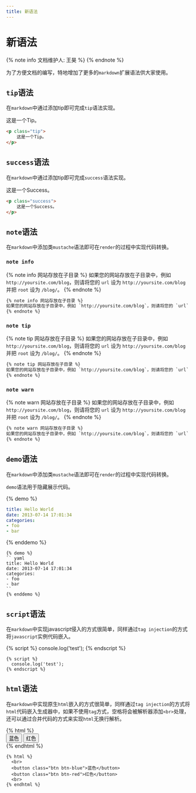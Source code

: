 ```yaml
---
title: 新语法
---
```


# 新语法

{% note info 文档维护人: 王昊 %}
{% endnote %}

为了方便文档的编写，特地增加了更多的`markdown`扩展语法供大家使用。

## `tip`语法 

在`markdown`中通过添加tip即可完成`tip`语法实现。

<p class="tip">
    这是一个Tip。
</p>


```html
<p class="tip">
    这是一个Tip。
</p>
```

## `success`语法

在`markdown`中通过添加tip即可完成`success`语法实现。

<p class="success">
    这是一个Success。
</p>


```html
<p class="success">
    这是一个Success。
</p>
```
## `note`语法

在`markdown`中添加类`mustache`语法即可在`render`的过程中实现代码转换。

### `note info`

{% note info 网站存放在子目录 %}
如果您的网站存放在子目录中，例如 `http://yoursite.com/blog`，则请将您的 `url` 设为 `http://yoursite.com/blog` 并把 `root` 设为 `/blog/`。
{% endnote %}


``` html
{% note info 网站存放在子目录 %}
如果您的网站存放在子目录中，例如 `http://yoursite.com/blog`，则请将您的 `url` 设为 `http://yoursite.com/blog` 并把 `root` 设为 `/blog/`。
{% endnote %}
```

### `note tip`

{% note tip 网站存放在子目录 %}
如果您的网站存放在子目录中，例如 `http://yoursite.com/blog`，则请将您的 `url` 设为 `http://yoursite.com/blog` 并把 `root` 设为 `/blog/`。
{% endnote %}

``` html
{% note tip 网站存放在子目录 %}
如果您的网站存放在子目录中，例如 `http://yoursite.com/blog`，则请将您的 `url` 设为 `http://yoursite.com/blog` 并把 `root` 设为 `/blog/`。
{% endnote %}
```
### `note warn`

{% note warn 网站存放在子目录 %}
如果您的网站存放在子目录中，例如 `http://yoursite.com/blog`，则请将您的 `url` 设为 `http://yoursite.com/blog` 并把 `root` 设为 `/blog/`。
{% endnote %}

``` html
{% note warn 网站存放在子目录 %}
如果您的网站存放在子目录中，例如 `http://yoursite.com/blog`，则请将您的 `url` 设为 `http://yoursite.com/blog` 并把 `root` 设为 `/blog/`。
{% endnote %}
```

## `demo`语法

在`markdown`中添加类`mustache`语法即可在`render`的过程中实现代码转换。

`demo`语法用于隐藏展示代码。

{% demo %}
``` yaml
title: Hello World
date: 2013-07-14 17:01:34
categories:
- foo
- bar
```
{% enddemo %}

```
{% demo %}
`` yaml
title: Hello World
date: 2013-07-14 17:01:34
categories:
- foo
- bar
``
{% enddemo %}
```

## `script`语法

在`markdown`中实现javascript侵入的方式很简单，同样通过`tag injection`的方式将`javascript`实例代码嵌入。

{% script %}
console.log('test');
{% endscript %}

```
{% script %}
  console.log('test');
{% endscript %}
```

## `html`语法

在`markdown`中实现原生`html`嵌入的方式很简单，同样通过`tag injection`的方式将`html`代码嵌入生成器中，如果不使用`tag`方式，空格将会被解析器添加`<br>`处理，还可以通过合并代码的方式来实现`html`无换行解析。

{% html %}
<br>
<button class="btn btn-blue">蓝色</button>
<button class="btn btn-red">红色</button>
<br>
{% endhtml %}

```
{% html %}
  <br>
  <button class="btn btn-blue">蓝色</button>
  <button class="btn btn-red">红色</button>
  <br>
{% endhtml %}
```
